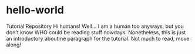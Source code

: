 # hello-world
Tutorial Repository 
Hi humans! Well... I am a human too anyways, but you don't know WHO could be reading stuff nowdays. Nonetheless, this is just an introductory aboutme paragraph for the tutorial. Not much to read, move along! 
